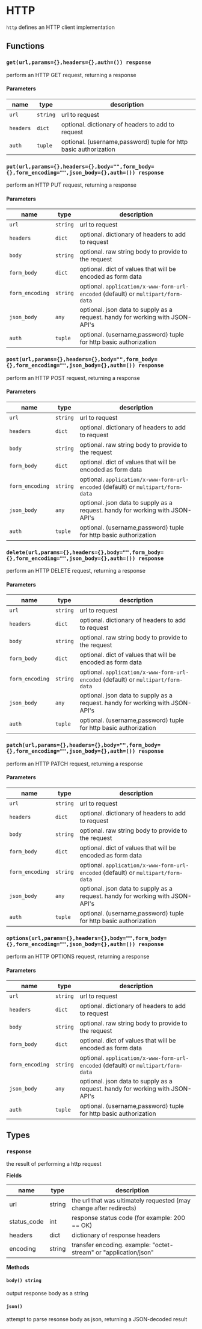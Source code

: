 # HTTP

`http` defines an HTTP client implementation

## Functions

### `get(url,params={},headers={},auth=()) response`

perform an HTTP GET request, returning a response

#### Parameters

| name      | type     | description                                                      |
|-----------|----------|------------------------------------------------------------------|
| `url`     | `string` | url to request                                                   |
| `headers` | `dict`   | optional. dictionary of headers to add to request                |
| `auth`    | `tuple`  | optional. (username,password) tuple for http basic authorization |

### `put(url,params={},headers={},body="",form_body={},form_encoding="",json_body={},auth=()) response`

perform an HTTP PUT request, returning a response

#### Parameters

| name            | type     | description                                                                       |
|-----------------|----------|-----------------------------------------------------------------------------------|
| `url`           | `string` | url to request                                                                    |
| `headers`       | `dict`   | optional. dictionary of headers to add to request                                 |
| `body`          | `string` | optional. raw string body to provide to the request                               |
| `form_body`     | `dict`   | optional. dict of values that will be encoded as form data                        |
| `form_encoding` | `string` | optional. `application/x-www-form-url-encoded` (default) or `multipart/form-data` |
| `json_body`     | `any`    | optional. json data to supply as a request. handy for working with JSON-API's     |
| `auth`          | `tuple`  | optional. (username,password) tuple for http basic authorization                  |

### `post(url,params={},headers={},body="",form_body={},form_encoding="",json_body={},auth=()) response`

perform an HTTP POST request, returning a response

#### Parameters

| name            | type     | description                                                                       |
|-----------------|----------|-----------------------------------------------------------------------------------|
| `url`           | `string` | url to request                                                                    |
| `headers`       | `dict`   | optional. dictionary of headers to add to request                                 |
| `body`          | `string` | optional. raw string body to provide to the request                               |
| `form_body`     | `dict`   | optional. dict of values that will be encoded as form data                        |
| `form_encoding` | `string` | optional. `application/x-www-form-url-encoded` (default) or `multipart/form-data` |
| `json_body`     | `any`    | optional. json data to supply as a request. handy for working with JSON-API's     |
| `auth`          | `tuple`  | optional. (username,password) tuple for http basic authorization                  |

### `delete(url,params={},headers={},body="",form_body={},form_encoding="",json_body={},auth=()) response`

perform an HTTP DELETE request, returning a response

#### Parameters

| name            | type     | description                                                                       |
|-----------------|----------|-----------------------------------------------------------------------------------|
| `url`           | `string` | url to request                                                                    |
| `headers`       | `dict`   | optional. dictionary of headers to add to request                                 |
| `body`          | `string` | optional. raw string body to provide to the request                               |
| `form_body`     | `dict`   | optional. dict of values that will be encoded as form data                        |
| `form_encoding` | `string` | optional. `application/x-www-form-url-encoded` (default) or `multipart/form-data` |
| `json_body`     | `any`    | optional. json data to supply as a request. handy for working with JSON-API's     |
| `auth`          | `tuple`  | optional. (username,password) tuple for http basic authorization                  |

### `patch(url,params={},headers={},body="",form_body={},form_encoding="",json_body={},auth=()) response`

perform an HTTP PATCH request, returning a response

#### Parameters

| name            | type     | description                                                                       |
|-----------------|----------|-----------------------------------------------------------------------------------|
| `url`           | `string` | url to request                                                                    |
| `headers`       | `dict`   | optional. dictionary of headers to add to request                                 |
| `body`          | `string` | optional. raw string body to provide to the request                               |
| `form_body`     | `dict`   | optional. dict of values that will be encoded as form data                        |
| `form_encoding` | `string` | optional. `application/x-www-form-url-encoded` (default) or `multipart/form-data` |
| `json_body`     | `any`    | optional. json data to supply as a request. handy for working with JSON-API's     |
| `auth`          | `tuple`  | optional. (username,password) tuple for http basic authorization                  |

### `options(url,params={},headers={},body="",form_body={},form_encoding="",json_body={},auth=()) response`

perform an HTTP OPTIONS request, returning a response

#### Parameters

| name            | type     | description                                                                       |
|-----------------|----------|-----------------------------------------------------------------------------------|
| `url`           | `string` | url to request                                                                    |
| `headers`       | `dict`   | optional. dictionary of headers to add to request                                 |
| `body`          | `string` | optional. raw string body to provide to the request                               |
| `form_body`     | `dict`   | optional. dict of values that will be encoded as form data                        |
| `form_encoding` | `string` | optional. `application/x-www-form-url-encoded` (default) or `multipart/form-data` |
| `json_body`     | `any`    | optional. json data to supply as a request. handy for working with JSON-API's     |
| `auth`          | `tuple`  | optional. (username,password) tuple for http basic authorization                  |

## Types

### `response`

the result of performing a http request

**Fields**

| name        | type   | description                                                        |
|-------------|--------|--------------------------------------------------------------------|
| url         | string | the url that was ultimately requested (may change after redirects) |
| status_code | int    | response status code (for example: 200 == OK)                      |
| headers     | dict   | dictionary of response headers                                     |
| encoding    | string | transfer encoding. example: "octet-stream" or "application/json"   |

**Methods**

#### `body() string`

output response body as a string

#### `json()`

attempt to parse resonse body as json, returning a JSON-decoded result
